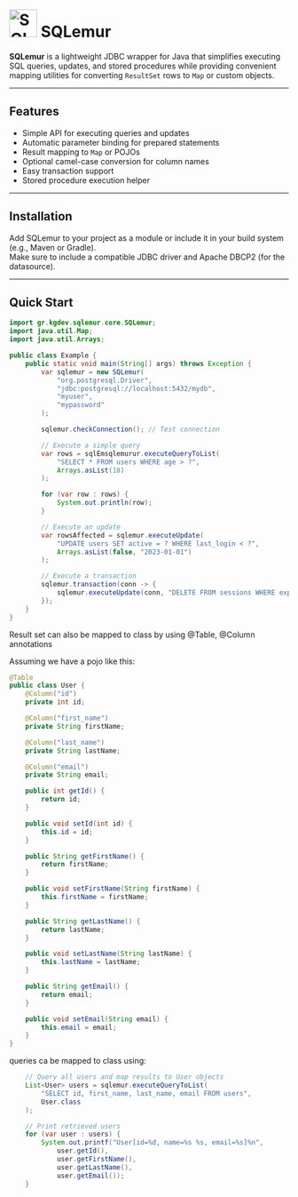 
# <img src="https://www.svgrepo.com/show/252871/lemur.svg" alt="SQLemur Logo" width="50"/> SQLemur  

**SQLemur** is a lightweight JDBC wrapper for Java that simplifies executing SQL queries, updates, and stored procedures while providing convenient mapping utilities for converting `ResultSet` rows to `Map` or custom objects.  

---

## Features

- Simple API for executing queries and updates
- Automatic parameter binding for prepared statements
- Result mapping to `Map` or POJOs
- Optional camel-case conversion for column names
- Easy transaction support
- Stored procedure execution helper

---

## Installation

Add SQLemur to your project as a module or include it in your build system (e.g., Maven or Gradle).  
Make sure to include a compatible JDBC driver and Apache DBCP2 (for the datasource).

---

## Quick Start

```java
import gr.kgdev.sqlemur.core.SQLemur;
import java.util.Map;
import java.util.Arrays;

public class Example {
    public static void main(String[] args) throws Exception {
        var sqlemur = new SQLemur(
            "org.postgresql.Driver",
            "jdbc:postgresql://localhost:5432/mydb",
            "myuser",
            "mypassword"
        );

        sqlemur.checkConnection(); // Test connection

        // Execute a simple query
        var rows = sqlEmsqlemurur.executeQueryToList(
            "SELECT * FROM users WHERE age > ?",
            Arrays.asList(18)
        );

        for (var row : rows) {
            System.out.println(row);
        }

        // Execute an update
        var rowsAffected = sqlemur.executeUpdate(
            "UPDATE users SET active = ? WHERE last_login < ?",
            Arrays.asList(false, "2023-01-01")
        );

        // Execute a transaction
        sqlemur.transaction(conn -> {
            sqlemur.executeUpdate(conn, "DELETE FROM sessions WHERE expired = ?", Arrays.asList(true));
        });
    }
}
```

Result set can also be mapped to class by using @Table, @Column annotations

Assuming we have a pojo like this:

``` java 
@Table
public class User {
    @Column("id")
    private int id;

    @Column("first_name")
    private String firstName;

    @Column("last_name")
    private String lastName;

    @Column("email")
    private String email;

    public int getId() {
        return id;
    }

    public void setId(int id) {
        this.id = id;
    }

    public String getFirstName() {
        return firstName;
    }

    public void setFirstName(String firstName) {
        this.firstName = firstName;
    }

    public String getLastName() {
        return lastName;
    }

    public void setLastName(String lastName) {
        this.lastName = lastName;
    }

    public String getEmail() {
        return email;
    }

    public void setEmail(String email) {
        this.email = email;
    }
}
```

queries ca be mapped to class using:

``` java 
	// Query all users and map results to User objects
	List<User> users = sqlemur.executeQueryToList(
		"SELECT id, first_name, last_name, email FROM users",
		User.class
	);

	// Print retrieved users
	for (var user : users) {
		System.out.printf("User[id=%d, name=%s %s, email=%s]%n",
			user.getId(), 
			user.getFirstName(), 
			user.getLastName(), 
			user.getEmail());
	}
```
